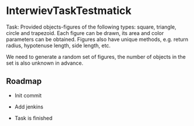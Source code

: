 
# InterwievTaskTestmatick

Task: Provided objects-figures of the following types: square, triangle, circle and trapezoid. Each figure can be drawn, its area and color parameters can be obtained. Figures also have unique methods, e.g. return radius, hypotenuse length, side length, etc.

We need to generate a random set of figures, the number of objects in the set is also unknown in advance.


## Roadmap

- Init commit

- Add jenkins

- Task is finished
